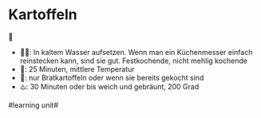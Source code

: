 # Kartoffeln
🥔

- 👨‍🍳: In kaltem Wasser aufsetzen. Wenn man ein Küchenmesser einfach reinstecken kann, sind sie gut. Festkochende, nicht mehlig kochende
- 🍵: 25 Minuten, mittlere Temperatur
- 🍳: nur Bratkartoffeln oder wenn sie bereits gekocht sind
- ♨️: 30 Minuten oder bis weich und gebräunt, 200 Grad


#learning unit#